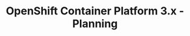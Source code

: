 ---
permalink: /product-documents/ocp3/nist-800-53/pl/
layout: control_family
title: OpenShift Container Platform 3.x - Planning
category: Product Documents
lead: |
  Control responses for NIST 800-53 rev4.
subnav:
  data: components.ocp3.satisfies
  href: ['#%', control_key]
  text: control_key
product_info:
  name: OpenShift Container Platform 3.x
  opencontrol_component: ocp3
  control_family_shorthand: PL
---